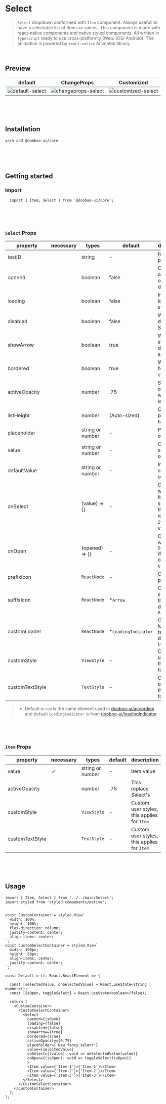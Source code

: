 # Select

> `Select` dropdown conformed with `Item` component. Always usefull to have a selectable list of items or values.
This component is made with react-native components and native styled components. 
All written in `typescript` ready to use cross-platformly (Web/ iOS/ Android).
The animation is powered by `react-native` Animated library.

<br/>

## Preview
| default | ChangeProps | Customized |   
|---|---|---|
|  ![default-select](https://user-images.githubusercontent.com/50701501/88159035-ba62c180-cc47-11ea-9a3b-dfe545a1c47b.gif) | ![changeprops-select](https://user-images.githubusercontent.com/50701501/88159072-c5b5ed00-cc47-11ea-808e-e548a3effaf3.gif)  | ![customized-select](https://user-images.githubusercontent.com/50701501/88159238-fd249980-cc47-11ea-9f94-b6fe1acb7bae.gif) |   

<br/>
<br/>
<br/>

## Installation

```sh
yarn add @dooboo-ui/core
```

<br/>
<br/>
<br/>

## Getting started

### Import

```tsx
  import { Item, Select } from '@dooboo-ui/core';
```

<br/>
<br/>
<br/>

### `Select` Props

| property         | necessary | types            | default             | description                                                     |
| -----------------| --------- | ---------------- | ------------------- | --------------------------------------------------------------- |
| testID           |           | string           |  -                  | for testing purposes                                            |
| opened           |           | boolean          |  false              | Controlled open state of dropdown                               |
| loading          |           | boolean          |  false              | Indicate loading state                                          |
| disabled         |           | boolean          |  false              | Whether disabled Select                                         |
| showArrow        |           | boolean          |  true               | Whether to show the drop-down arrow                             |
| bordered         |           | boolean          |  true               | Whether has border style                                        |
| activeOpacity    |           | number           |  .75                  | Set the opacity when Item is pressed                            |
| listHeight       |           | number           |  (Auto-sized)       | Config popup height                                             |
| placeholder      |           | string or number |  -                  | Placeholder of select                                           | 
| value            |           | string or number |  -                  | Current selected option                                         |
| defaultValue     |           | string or number |  -                  | Initial selected option                                         |
| onSelect         |           | (value) => {}    |  -                  | Called when a Item is selected, the param is the `Item`'s value |
| onOpen           |           | (opened) => {}   |  -                  | Called when `Select` drop-down open or close                    |
| prefixIcon       |           | `ReactNode`      |  -                  | Custom prefix icon                                              |
| suffixIcon       |           | `ReactNode`      |  *`Arrow`           | Custom suffix icon, this replace default `Arrow`                |
| customLoader     |           | `ReactNode`      |  *`LoadingIndicator`| Custom loader, this replace default `Loader`                    |
| customStyle      |           | `ViewStyle`      |  -                  | Custom user styles, this applies for `Item`                     |
| customTextStyle  |           | `TextStyle`      |  -                  | Custom user styles, this applies for `Item`                     |

> * Default `Arrow` is the same element used in [dooboo-ui/accordion](https://github.com/dooboolab/dooboo-ui/tree/master/main/Accordion) and default `LoadingIndicator` is from [dooboo-ui/loadingIndicator](https://github.com/dooboolab/dooboo-ui/tree/master/main/LoadingIndicator)

<br/>
<br/>
<br/>

### `Item` Props

| property         | necessary | types                      | default              | description 
| -----------------| --------- | -------------------------- | -------------------- | ------------------------------------------- |
| value            | ✓         | string or number           | -                    | Item value                                  |
| activeOpacity    |           | number                     | .75                    | This replace Select's                       |
| customStyle      |           | `ViewStyle`                | -                   | Custom user styles, this applies for `Item` |
| customTextStyle  |           | `TextStyle`                | -                   | Custom user styles, this applies for `Item` |

<br/>
<br/>
<br/>

## Usage

```tsx
import { Item, Select } from '../../main/Select';
import styled from 'styled-components/native';


const CustomContainer = styled.View` 
  width: 100%;
  height: 100%;
  flex-direction: column;
  justify-content: center;
  align-items: center;
`;
const CustomSelectContainer = styled.View`
  width: 190px;
  height: 50px;
  align-items: center;
  justify-content: center;
`;

const Default = (): React.ReactElement => {
  
  const [selectedValue, onSelectedValue] = React.useState<string | number>();
  const [isOpen, toggleSelect] = React.useState<boolean>(false);

  return (
    <CustomContainer>
      <CustomSelectContainer>
        <Select
          opened={isOpen}
          loading={false}
          disabled={false}
          showArrow={true}
          bordered={true}
          activeOpacity={0.75}
          placeholder={'New fancy select'}
          value={selectedValue}
          onSelect={(value): void => onSelectedValue(value)}
          onOpen={(isOpen): void => toggleSelect(isOpen)}
          >
          <Item value={'Item-1'}>{'Item-1'}</Item>
          <Item value={'Item-2'}>{'Item-2'}</Item>
          <Item value={'Item-3'}>{'Item-3'}</Item>
        </Select>
      </CustomSelectContainer>
    </CustomContainer>
  );
};
```
